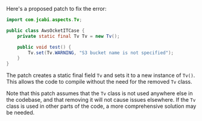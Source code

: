 Here's a proposed patch to fix the error:
```java
import com.jcabi.aspects.Tv;

public class AwsOcketITCase {
    private static final Tv Tv = new Tv();

    public void test() {
        Tv.set(Tv.WARNING, "S3 bucket name is not specified");
    }
}
```
The patch creates a static final field `Tv` and sets it to a new instance of `Tv()`. This allows the code to compile without the need for the removed `Tv` class.

Note that this patch assumes that the `Tv` class is not used anywhere else in the codebase, and that removing it will not cause issues elsewhere. If the `Tv` class is used in other parts of the code, a more comprehensive solution may be needed.
